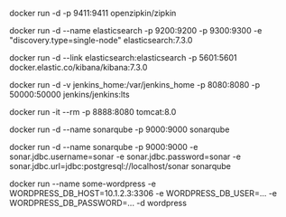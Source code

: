 
docker run -d -p 9411:9411 openzipkin/zipkin

docker run -d --name elasticsearch  -p 9200:9200 -p 9300:9300 -e "discovery.type=single-node" elasticsearch:7.3.0


docker run -d --link elasticsearch:elasticsearch -p 5601:5601 docker.elastic.co/kibana/kibana:7.3.0

docker run -d -v jenkins_home:/var/jenkins_home -p 8080:8080 -p 50000:50000 jenkins/jenkins:lts

docker run -it --rm -p 8888:8080 tomcat:8.0

docker run -d --name sonarqube -p 9000:9000 sonarqube

docker run -d --name sonarqube -p 9000:9000  -e sonar.jdbc.username=sonar  -e sonar.jdbc.password=sonar  -e sonar.jdbc.url=jdbc:postgresql://localhost/sonar  sonarqube

docker run --name some-wordpress -e WORDPRESS_DB_HOST=10.1.2.3:3306  -e WORDPRESS_DB_USER=... -e WORDPRESS_DB_PASSWORD=... -d wordpress

